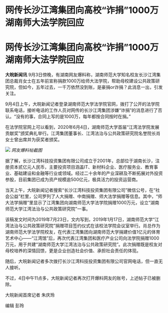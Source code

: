 # 网传长沙江湾集团向高校“诈捐”1000万 湖南师大法学院回应

# 网传长沙江湾集团向高校“诈捐”1000万 湖南师大法学院回应

**大皖新闻讯**
9月3日傍晚，有湖南网友爆料称，湖南师范大学知名校友长沙江湾集团总裁肖女士在五年前宣称捐款1000万给师大法学院，帮助母校建设公共政策研究院，但如今，五年过去，一千万依然没到账，是豪捐or诈捐？此消息一出，引发关注。

9月4日上午，大皖新闻记者登录湖南师范大学法学院官网，拨打了公开的法学院联系电话，接听电话的工作人员对网传的长沙江湾集团涉嫌“诈捐”的消息进行了否认。“没有的事，合同上写的是1000万，每年都按合同按时在捐。”

在法学院官网上可以看到，2020年6月4日，湖南师范大学首届“江湾法学院发展贡献奖”颁奖典礼举行。江湾集团董事长、江湾法治与公共政策研究院名誉院长肖女士曾出席并为获奖者颁奖。

![](https://inews.gtimg.com/om_bt/OLAZCbYYiSFKYbgmNxrfR9-GDtKdyT2BvdmNC6RU1YucEAA/1000)
_网友爆料帖截图_

据了解，长沙江湾科技投资集团有限公司成立于2001年，总部位于湖南长沙，注册资本贰亿元人民币，主要投资项目涵盖IT、新材料企业、医疗服务业、教育事业、基础建设和金融等行业或领域。经过二十余年的产业深耕及不断拓展对外投资参股，目前集团已成为资产规模逾500亿元，极具活力的投资运营商。

当天上午，大皖新闻记者搜索“长沙江湾科技投资集团有限公司”微信公号，在“社会公益”栏里，公司罗列了人大捐赠、中南捐赠、师大法学捐赠等信息。其中，“师大法学捐赠”里显示了江湾集团向湖南师范大学法学院捐赠1000万元，设立“湖南师范大学江湾法治与公共政策研究院”一事。

该稿发文时间为2019年7月23日，文内写到，2019年1月17日，湖南师范大学“江湾法治与公共政策研究院”捐赠项目签约仪式在该校法学院会议室举行。肖总作为湖南师范大学法学院校友，在代表江湾集团向湖南师范大学捐建价值1亿元的体育艺术中心——“江湾馆”后，再次代表江湾集团和医疗产业公司向法学院捐赠1000万元，用于共建“湖南师范大学江湾法治与公共政策研究院”。此次捐赠既是校友对母校培养的深情回馈，更是企业创造社会价值、承担社会责任的体现。

随后，大皖新闻记者多次拨打长沙江湾科技投资集团有限公司官网电话，但一直无人接听。

不过，4日中午11点多，大皖新闻记者再次打开爆料网友的账号，上述帖子已被删除。

大皖新闻首席记者 朱庆玲

编辑 彭玲

